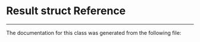 # Result struct Reference
----------------------------------------
The documentation for this class was generated from the following file:
